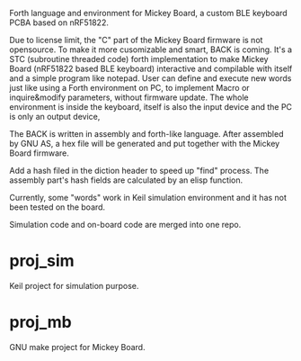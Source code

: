 Forth language and environment for Mickey Board, a custom BLE keyboard PCBA based on nRF51822.

Due to license limit, the "C" part of the Mickey Board firmware is not opensource. To make it more cusomizable and smart, BACK is coming. It's a STC (subroutine threaded code) forth implementation to make Mickey Board (nRF51822 based BLE keyboard) interactive and compilable with itself and a simple program like notepad. User can define and execute new words just like using a Forth environment on PC, to implement Macro or inquire&modify parameters, without firmware update. The whole environment is inside the keyboard, itself is also the input device and the PC is only an output device,

The BACK is written in assembly and forth-like language. After assembled by GNU AS, a hex file will be generated and put together with the Mickey Board firmware.

Add a hash filed in the diction header to speed up "find" process. The assembly part's hash fields are calculated by an elisp function.

Currently, some "words" work in Keil simulation environment and it has not been tested on the board.

Simulation code and on-board code are merged into one repo.

# proj_sim
Keil project for simulation purpose.

# proj_mb
GNU make project for Mickey Board.

